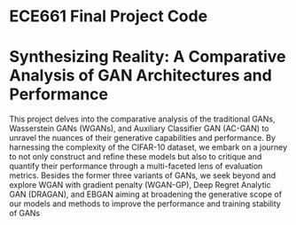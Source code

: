 # ECE661 Final Project Code
# Synthesizing Reality: A Comparative Analysis of GAN Architectures and Performance

This project delves into the comparative analysis of the traditional GANs, Wasserstein GANs (WGANs),
and Auxiliary Classifier GAN (AC-GAN) to unravel the nuances of their generative
capabilities and performance. By harnessing the complexity of the CIFAR-10
dataset, we embark on a journey to not only construct and refine these models
but also to critique and quantify their performance through a multi-faceted lens of
evaluation metrics. Besides the former three variants of GANs, we seek beyond
and explore WGAN with gradient penalty (WGAN-GP), Deep Regret Analytic
GAN (DRAGAN), and EBGAN aiming at broadening the generative scope of our models and
methods to improve the performance and training stability of GANs
